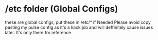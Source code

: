 # /etc folder (Global Configs)
these are global configs, put these in /etc/* if Needed
Please avoid copy pasting my pulse config as 
it's a hack job and will deffinitely cause 
issues later. It's only there for reference 
